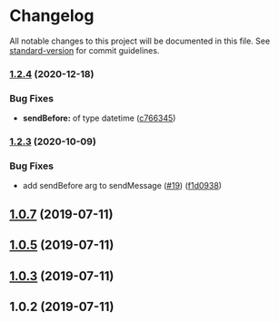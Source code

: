# Changelog

All notable changes to this project will be documented in this file. See [standard-version](https://github.com/conventional-changelog/standard-version) for commit guidelines.

### [1.2.4](https://github.com/ben-pr-p/numbers-client/compare/v1.2.3...v1.2.4) (2020-12-18)


### Bug Fixes

* **sendBefore:** of type datetime ([c766345](https://github.com/ben-pr-p/numbers-client/commit/c766345fac361e5d24d0baa54594031c1e8d28b8))

### [1.2.3](https://github.com/ben-pr-p/numbers-client/compare/v1.2.2...v1.2.3) (2020-10-09)


### Bug Fixes

* add sendBefore arg to sendMessage ([#19](https://github.com/ben-pr-p/numbers-client/issues/19)) ([f1d0938](https://github.com/ben-pr-p/numbers-client/commit/f1d0938263ebfb6d8235ef89fe36c62d72a27f65))

<a name="1.0.7"></a>
## [1.0.7](https://github.com/ben-pr-p/numbers-client/compare/v1.0.5...v1.0.7) (2019-07-11)



<a name="1.0.5"></a>
## [1.0.5](https://github.com/ben-pr-p/numbers-client/compare/v1.0.3...v1.0.5) (2019-07-11)



<a name="1.0.3"></a>
## [1.0.3](https://github.com/ben-pr-p/numbers-client/compare/v1.0.2...v1.0.3) (2019-07-11)



<a name="1.0.2"></a>
## 1.0.2 (2019-07-11)
